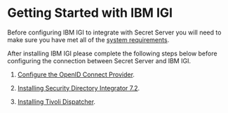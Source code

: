 [title]: # (Getting Started)
[tags]: # (introduction)
[priority]: # (1)
# Getting Started with IBM IGI

Before configuring IBM IGI to integrate with Secret Server you will need to make sure you have met all of the [system requirements](requirements.md).

After installing IBM IGI please complete the following steps below before configuring the connection between Secret Server and IBM IGI.

1. [Configure the OpenID Connect Provider](config-openid-connect-provider-4.md).

1. [Installing Security Directory Integrator 7.2](installing-security-directory-integrator-2.md).

1. [Installing Tivoli Dispatcher](installing-tivoli-dispatcher-3.md).